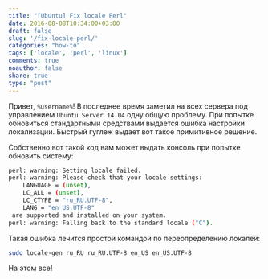 ```yaml
---
title: "[Ubuntu] Fix locale Perl"
date: 2016-08-08T10:34:00+03:00
draft: false
slug: '/fix-locale-perl/'
categories: "how-to"
tags: ['locale', 'perl', 'linux']
comments: true
noauthor: false
share: true
type: "post"
---
```


Привет, `%username%`! В последнее время заметил на всех сервера под управлением `Ubuntu Server 14.04` одну общую проблему. При попытке обновиться стандартными средствами выдается ошибка настройки локализации. Быстрый гуглеж выдает вот такое примитивное решение.

Собственно вот такой код вам может выдать консоль при попытке обновить систему:  
```bash
perl: warning: Setting locale failed. 
perl: warning: Please check that your locale settings:
    LANGUAGE = (unset),
    LC_ALL = (unset),
    LC_CTYPE = "ru_RU.UTF-8",
    LANG = "en_US.UTF-8" 
 are supported and installed on your system. 
perl: warning: Falling back to the standard locale ("C").
```

Такая ошибка лечится простой командой по переопределению локалей:
```bash
sudo locale-gen ru_RU ru_RU.UTF-8 en_US en_US.UTF-8
```

На этом все!

